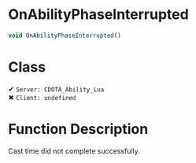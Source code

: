 # OnAbilityPhaseInterrupted
```js	
void OnAbilityPhaseInterrupted()
```
# Class
✔ `Server: CDOTA_Ability_Lua`  
✖ `Client: undefined`  

# Function Description
Cast time did not complete successfully.
